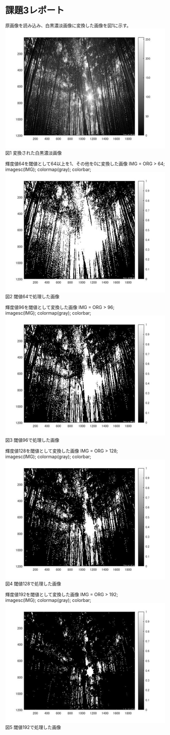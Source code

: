 # 課題3レポート
原画像を読み込み、白黒濃淡画像に変換した画像を図1に示す。
![原画像](https://github.com/r-takano/lecture_image_processing/blob/master/picture/kadai3/kadai3_1.jpg)  
図1 変換された白黒濃淡画像

輝度値64を閾値として64以上を1、その他を0に変換した画像
IMG = ORG > 64;  
imagesc(IMG); colormap(gray); colorbar;  
![原画像](https://github.com/r-takano/lecture_image_processing/blob/master/picture/kadai3/kadai3_2.jpg)  
図2 閾値64で処理した画像

輝度値96を閾値として変換した画像
IMG = ORG > 96;  
imagesc(IMG); colormap(gray); colorbar;  
![原画像](https://github.com/r-takano/lecture_image_processing/blob/master/picture/kadai3/kadai3_3.jpg)  
図3 閾値96で処理した画像

輝度値128を閾値として変換した画像
IMG = ORG > 128;  
imagesc(IMG); colormap(gray); colorbar;  
![原画像](https://github.com/r-takano/lecture_image_processing/blob/master/picture/kadai3/kadai3_4.jpg)  
図4 閾値128で処理した画像

輝度値192を閾値として変換した画像
IMG = ORG > 192;  
imagesc(IMG); colormap(gray); colorbar;  
![原画像](https://github.com/r-takano/lecture_image_processing/blob/master/picture/kadai3/kadai3_5.jpg)  
図5 閾値192で処理した画像

